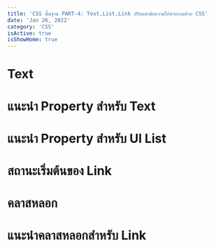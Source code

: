 ```yaml
---
title: 'CSS พื้นฐาน PART-4: Text,List,Link ปรับแต่งข้อความให้สวยงามด้วย CSS'
date: 'Jan 26, 2022'
category: 'CSS'
isActive: true
isShowHome: true
---
```


# Text

# แนะนำ Property สำหรับ Text

# แนะนำ Property สำหรับ Ul List

# สถานะเริ่มต้นของ Link

# คลาสหลอก

# แนะนำคลาสหลอกสำหรับ Link
